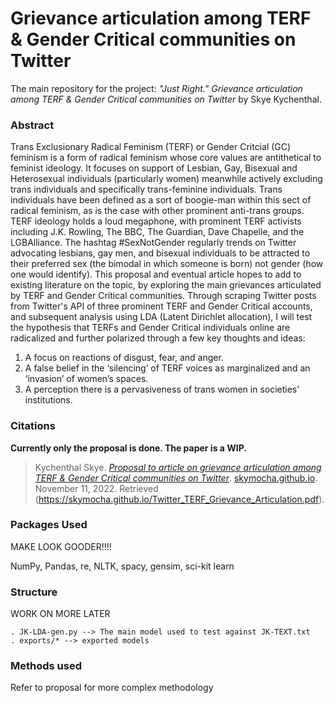 # Grievance articulation among TERF & Gender Critical communities on Twitter

The main repository for the project: _"Just Right." Grievance articulation among TERF & Gender Critical communities on Twitter_ by Skye Kychenthal.

### Abstract

Trans Exclusionary Radical Feminism (TERF) or Gender Critcial (GC) feminism is a form of radical feminism whose core values are antithetical to feminist ideology. It focuses on support of Lesbian, Gay, Bisexual and Heterosexual individuals (particularly women) meanwhile actively excluding trans individuals and specifically trans-feminine individuals. Trans individuals have been defined as a sort of boogie-man within this sect of radical feminism, as is the case with other prominent anti-trans groups. TERF ideology holds a loud megaphone, with prominent TERF activists including J.K. Rowling, The BBC, The Guardian, Dave Chapelle, and the LGBAlliance. The hashtag #SexNotGender regularly trends on Twitter advocating lesbians, gay men, and bisexual individuals to be attracted to their preferred sex (the bimodal in which someone is born) not gender (how one would identify). This proposal and eventual article hopes to add to existing literature on the topic, by exploring the main grievances articulated by TERF and Gender Critical communities. Through scraping Twitter posts from Twitter's API of three prominent TERF and Gender Critical accounts, and subsequent analysis using LDA (Latent Dirichlet allocation), I will test the hypothesis that TERFs and Gender Critical individuals online are radicalized and further polarized through a few key thoughts and ideas:

1. A focus on reactions of disgust, fear, and anger. 
2. A false belief in the ‘silencing’ of TERF voices as marginalized and an ‘invasion’ of women’s spaces.
3. A perception there is a pervasiveness of trans women in societies’ institutions.

### Citations

**Currently only the proposal is done. The paper is a WIP.**

> Kychenthal Skye. _[Proposal to article on grievance articulation among TERF & Gender Critical communities on Twitter](https://skymocha.github.io/Twitter_TERF_Grievance_Articulation.pdf)_. [skymocha.github.io](https://skymocha.github.io). November 11, 2022. Retrieved (https://skymocha.github.io/Twitter_TERF_Grievance_Articulation.pdf).

### Packages Used

MAKE LOOK GOODER!!!!

NumPy, Pandas, re, NLTK, spacy, gensim, sci-kit learn

### Structure

WORK ON MORE LATER

```
. JK-LDA-gen.py --> The main model used to test against JK-TEXT.txt 
. exports/* --> exported models
```

### Methods used

Refer to proposal for more complex methodology
